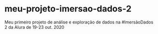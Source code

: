 # meu-projeto-imersao-dados-2
 Meu primeiro projeto de análise e exploração de dados na #ImersãoDados 2 da Alura de 19-23 out. 2020
